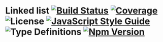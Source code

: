 # Linked list [![Build Status][travis-image]][travis-url] [![Coverage][coverage-image]][coverage-url] ![License][license-url] [![JavaScript Style Guide][code-style-image]][code-style-url] ![Type Definitions][type-definitions-url] [![Npm Version][npm-version-image]][npm-version-url]

[travis-image]: https://img.shields.io/travis/grainlogic/linked-list/master?style=flat-square&logo=travis-ci
[travis-url]: https://travis-ci.org/grainlogic/linked-list
[coverage-image]: https://img.shields.io/codecov/c/gh/grainlogic/linked-list?style=flat-square&logo=codecov
[coverage-url]: https://codecov.io/gh/grainlogic/linked-list
[code-style-image]: https://img.shields.io/badge/code_style-standard-brightgreen.svg?style=flat-square&logo=eslint
[code-style-url]: https://standardjs.com
[npm-version-image]: https://img.shields.io/npm/v/@grainlogic/linked-list?style=flat-square
[npm-version-url]: https://www.npmjs.com/package/@grainlogic/linked-list
[license-url]: https://img.shields.io/github/license/grainlogic/linked-list?style=flat-square
[type-definitions-url]: https://img.shields.io/npm/types/typescript?style=flat-square&logo=typescript
